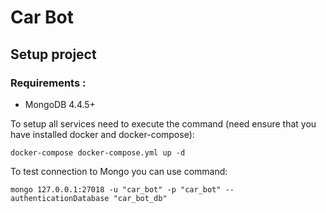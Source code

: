 # Car Bot
## Setup project
### **Requirements :** 
- MongoDB 4.4.5+

To setup all services need to execute the command (need ensure that you have installed docker and docker-compose):
```
docker-compose docker-compose.yml up -d
```

To test connection to Mongo you can use command:
```
mongo 127.0.0.1:27018 -u "car_bot" -p "car_bot" --authenticationDatabase "car_bot_db"
```